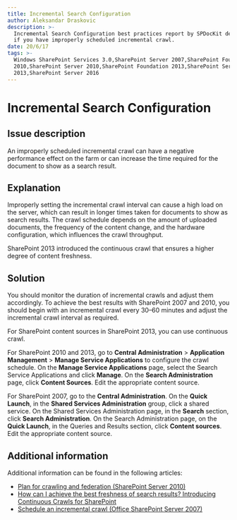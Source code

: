 ```yaml
---
title: Incremental Search Configuration
author: Aleksandar Draskovic
description: >-
  Incremental Search Configuration best practices report by SPDocKit determines
  if you have improperly scheduled incremental crawl.
date: 20/6/17
tags: >-
  Windows SharePoint Services 3.0,SharePoint Server 2007,SharePoint Foundation
  2010,SharePoint Server 2010,SharePoint Foundation 2013,SharePoint Server
  2013,SharePoint Server 2016
---
```


# Incremental Search Configuration

## Issue description

An improperly scheduled incremental crawl can have a negative performance effect on the farm or can increase the time required for the document to show as a search result.

## Explanation

Improperly setting the incremental crawl interval can cause a high load on the server, which can result in longer times taken for documents to show as search results. The crawl schedule depends on the amount of uploaded documents, the frequency of the content change, and the hardware configuration, which influences the crawl throughput.

SharePoint 2013 introduced the continuous crawl that ensures a higher degree of content freshness.

## Solution

You should monitor the duration of incremental crawls and adjust them accordingly. To achieve the best results with SharePoint 2007 and 2010, you should begin with an incremental crawl every 30–60 minutes and adjust the incremental crawl interval as required.

For SharePoint content sources in SharePoint 2013, you can use continuous crawl.

For SharePoint 2010 and 2013, go to **Central Administration** &gt; **Application Management** &gt; **Manage Service Applications** to configure the crawl schedule. On the **Manage Service Applications** page, select the Search Service Applications and click **Manage**. On the **Search Administration** page, click **Content Sources**. Edit the appropriate content source.

For SharePoint 2007, go to the **Central Administration**. On the **Quick Launch**, in the **Shared Services Administration** group, click a shared service. On the Shared Services Administration page, in the **Search** section, click **Search Administration**. On the Search Administration page, on the **Quick Launch**, in the Queries and Results section, click **Content sources**. Edit the appropriate content source.

## Additional information

Additional information can be found in the following articles:

* [Plan for crawling and federation \(SharePoint Server 2010\)](https://technet.microsoft.com/en-us/library/cc262926.aspx)
* [How can I achieve the best freshness of search results? Introducing Continuous Crawls for SharePoint](https://blogs.technet.microsoft.com/tothesharepoint/2012/09/14/how-can-i-achieve-the-best-freshness-of-search-results-introducing-continuous-crawls-for-sharepoint/)
* [Schedule an incremental crawl \(Office SharePoint Server 2007\)](https://technet.microsoft.com/en-us/library/cc263373%28v=office.12%29.aspx)

